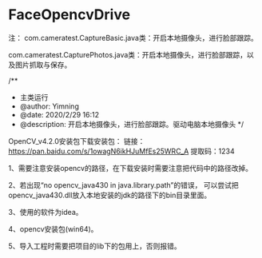 # FaceOpencvDrive

 注：
    com.cameratest.CaptureBasic.java类：开启本地摄像头，进行脸部跟踪。
 
   com.cameratest.CapturePhotos.java类：开启本地摄像头，进行脸部跟踪，以及图片抓取与保存。
 
 /**
 * 主类运行
 * @author: Yimning
 * @date: 2020/2/29  16:12
 * @description: 开启本地摄像头，进行脸部跟踪。驱动电脑本地摄像头
 */
 
 
OpenCV_v4.2.0安装包下载安装包： 链接：https://pan.baidu.com/s/1owagN6ikHJuMfEs25WRC_A    提取码：1234



1、需要注意安装opencv的路径，在下载安装时需要注意把代码中的路径改掉。

2、若出现“no opencv_java430 in java.library.path”的错误，
   可以尝试把opencv_java430.dll放入本地安装的jdk的路径下的bin目录里面。
   
3、使用的软件为idea。

4、opencv安装包(win64)。

5、导入工程时需要把项目的lib下的包用上，否则报错。


